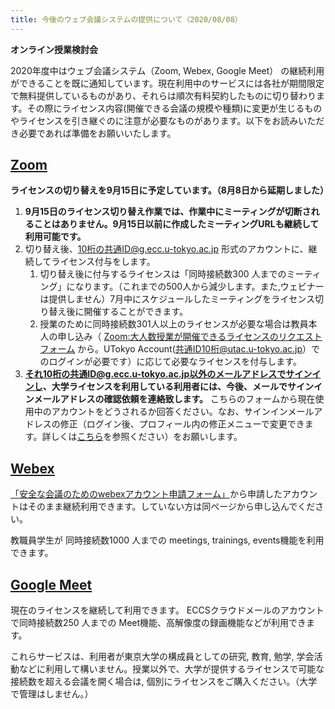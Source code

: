 ```yaml
---
title: 今後のウェブ会議システムの提供について（2020/08/08）
---
```

**オンライン授業検討会**

2020年度中はウェブ会議システム（Zoom, Webex, Google Meet） の継続利用ができることを既に通知しています。現在利用中のサービスには各社が期間限定で無料提供しているものがあり、それらは順次有料契約したものに切り替わります。その際にライセンス内容(開催できる会議の規模や種類)に変更が生じるものやライセンスを引き継ぐのに注意が必要なものがあります。以下をお読みいただき必要であれば準備をお願いいたします。

## [Zoom](https://utelecon.github.io/zoom/)

**ライセンスの切り替えを9月15日に予定しています。（8月8日から延期しました）**

1. **9月15日のライセンス切り替え作業では、作業中にミーティングが切断されることはありません。9月15日以前に作成したミーティングURLも継続して利用可能です。**
1. 切り替え後、10桁の共通ID@g.ecc.u-tokyo.ac.jp 形式のアカウントに、継続してライセンス付与をします。
	1. 切り替え後に付与するライセンスは「同時接続数300 人までのミーティング」になります。（これまでの500人から減少します。また,ウェビナーは提供しません）7月中にスケジュールしたミーティングをライセンス切り替え後に開催することができます。
	1. 授業のために同時接続数301人以上のライセンスが必要な場合は教員本人の申し込み（ [Zoom:大人数授業が開催できるライセンスのリクエストフォーム](https://forms.office.com/Pages/ResponsePage.aspx?id=T6978HAr10eaAgh1yvlMhHUY5ws7h1xGr9koV-KGC8RUMjNZQTZJWThKUFo1MFBNVzNCRFlTVUQ2SS4u) から。UTokyo Account(共通ID10桁@utac.u-tokyo.ac.jp）でのログインが必要です）に応じて必要なライセンスを付与します。
1. **それ10桁の共通ID@g.ecc.u-tokyo.ac.jp以外のメールアドレスでサインインし、大学ライセンスを利用している利用者には、今後、メールでサインインメールアドレスの確認依頼を連絡致します。** こちらのフォームから現在使用中のアカウントをどうされるか回答ください。なお、サインインメールアドレスの修正（ログイン後、プロフィール内の修正メニューで変更できます。詳しくは[こちら](zoom-address)を参照ください）をお願いします。


## [Webex](https://utelecon.github.io/webex/)

[「安全な会議のためのwebexアカウント申請フォーム」](https://forms.office.com/Pages/ResponsePage.aspx?id=T6978HAr10eaAgh1yvlMhHUY5ws7h1xGr9koV-KGC8RUMUhVRzlRODBIRkczUUpYVlZTM1lRU1kzNy4u)から申請したアカウントはそのまま継続利用できます。していない方は同ページから申し込んでください。

教職員学生が 同時接続数1000 人までの meetings, trainings, events機能を利用できます。

## [Google Meet](https://utelecon.github.io/google_hangouts_meet/)

現在のライセンスを継続して利用できます。 ECCSクラウドメールのアカウントで同時接続数250 人までの Meet機能、高解像度の録画機能などが利用できます。

これらサービスは、利用者が東京大学の構成員としての研究, 教育, 勉学, 学会活動などに利用して構いません。授業以外で、大学が提供するライセンスで可能な接続数を超える会議を開く場合は, 個別にライセンスをご購入ください。（大学で管理はしません。）
